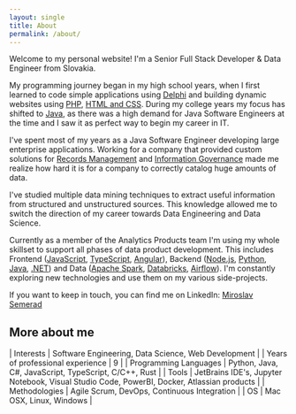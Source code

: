 ```yaml
---
layout: single
title: About
permalink: /about/
---
```


Welcome to my personal website! I'm a Senior Full Stack Developer & Data Engineer from Slovakia.

My programming journey began in my high school years, when I first learned to code simple applications using [Delphi](https://www.embarcadero.com/products/delphi) and building dynamic websites using [PHP](https://www.php.net/), [HTML and CSS](https://www.w3.org/standards/webdesign/htmlcss.html). During my college years my focus has shifted to [Java](https://www.java.com/en/), as there was a high demand for Java Software Engineers at the time and I saw it as perfect way to begin my career in IT.

I've spent most of my years as a Java Software Engineer developing large enterprise applications.
Working for a company that provided custom solutions for [Records Management](https://en.wikipedia.org/wiki/Records_management) and
[Information Governance](https://en.wikipedia.org/wiki/Information_governance) made me realize
how hard it is for a company to correctly catalog huge amounts of data.

I've studied multiple data mining techniques to extract useful information from structured and unstructured sources.
This knowledge allowed me to switch the direction of my career towards Data Engineering and Data Science.

Currently as a member of the Analytics Products team I'm using my whole skillset to support all phases of data product development.
This includes Frontend ([JavaScript](https://en.wikipedia.org/wiki/JavaScript), [TypeScript](https://www.typescriptlang.org/), [Angular](https://angular.io/)), Backend ([Node.js](https://nodejs.org/en/), [Python](https://www.python.org/), [Java](https://www.java.com/en/), [.NET](https://dotnet.microsoft.com/)) and Data ([Apache Spark](https://spark.apache.org/), [Databricks](https://databricks.com/), [Airflow](https://airflow.apache.org/)).
I'm constantly exploring new technologies and use them on my various side-projects.

If you want to keep in touch, you can find me on LinkedIn:
[Miroslav Semerad](https://www.linkedin.com/in/miroslav-semerad-0b620154)

## More about me

| Interests | Software Engineering, Data Science, Web Development |
| Years of professional experience | 9 |
| Programming Languages | Python, Java, C#, JavaScript, TypeScript, C/C++, Rust |
| Tools | JetBrains IDE's, Jupyter Notebook, Visual Studio Code, PowerBI, Docker, Atlassian products |
| Methodologies | Agile Scrum, DevOps, Continuous Integration |
| OS | Mac OSX, Linux, Windows |
